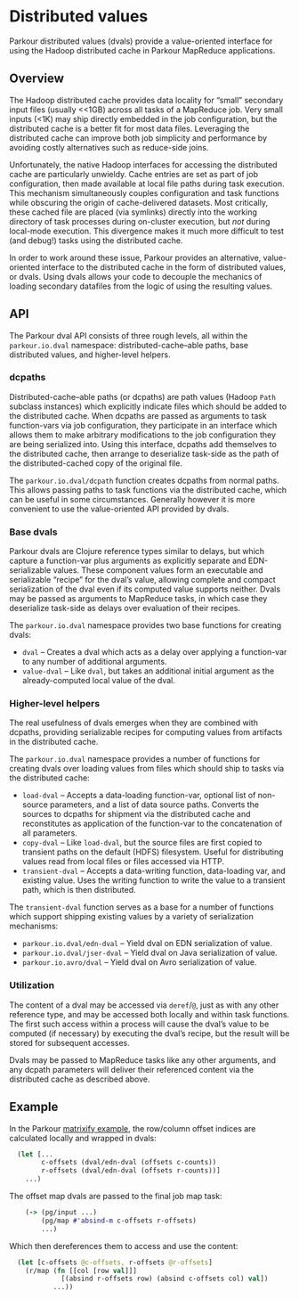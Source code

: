 # Distributed values

Parkour distributed values (dvals) provide a value-oriented interface for using
the Hadoop distributed cache in Parkour MapReduce applications.

## Overview

The Hadoop distributed cache provides data locality for “small” secondary input
files (usually <<1GB) across all tasks of a MapReduce job.  Very small inputs
(<1K) may ship directly embedded in the job configuration, but the distributed
cache is a better fit for most data files.  Leveraging the distributed cache can
improve both job simplicity and performance by avoiding costly alternatives such
as reduce-side joins.

Unfortunately, the native Hadoop interfaces for accessing the distributed cache
are particularly unwieldy.  Cache entries are set as part of job configuration,
then made available at local file paths during task execution.  This mechanism
simultaneously couples configuration and task functions while obscuring the
origin of cache-delivered datasets.  Most critically, these cached file are
placed (via symlinks) directly into the working directory of task processes
during on-cluster execution, but _not_ during local-mode execution.  This
divergence makes it much more difficult to test (and debug!) tasks using the
distributed cache.

In order to work around these issue, Parkour provides an alternative,
value-oriented interface to the distributed cache in the form of distributed
values, or dvals.  Using dvals allows your code to decouple the mechanics of
loading secondary datafiles from the logic of using the resulting values.

## API

The Parkour dval API consists of three rough levels, all within the
`parkour.io.dval` namespace: distributed-cache–able paths, base distributed
values, and higher-level helpers.

### dcpaths

Distributed-cache–able paths (or dcpaths) are path values (Hadoop `Path`
subclass instances) which explicitly indicate files which should be added to the
distributed cache.  When dcpaths are passed as arguments to task function-vars
via job configuration, they participate in an interface which allows them to
make arbitrary modifications to the job configuration they are being serialized
into.  Using this interface, dcpaths add themselves to the distributed cache,
then arrange to deserialize task-side as the path of the distributed-cached copy
of the original file.

The `parkour.io.dval/dcpath` function creates dcpaths from normal paths.  This
allows passing paths to task functions via the distributed cache, which can be
useful in some circumstances.  Generally however it is more convenient to use
the value-oriented API provided by dvals.

### Base dvals

Parkour dvals are Clojure reference types similar to delays, but which capture a
function-var plus arguments as explicitly separate and EDN-serializable values.
These component values form an executable and serializable “recipe” for the
dval’s value, allowing complete and compact serialization of the dval even if
its computed value supports neither.  Dvals may be passed as arguments to
MapReduce tasks, in which case they deserialize task-side as delays over
evaluation of their recipes.

The `parkour.io.dval` namespace provides two base functions for creating dvals:

- `dval` – Creates a dval which acts as a delay over applying a function-var to
  any number of additional arguments.
- `value-dval` – Like `dval`, but takes an additional initial argument as the
  already-computed local value of the dval.

### Higher-level helpers

The real usefulness of dvals emerges when they are combined with dcpaths,
providing serializable recipes for computing values from artifacts in the
distributed cache.

The `parkour.io.dval` namespace provides a number of functions for creating
dvals over loading values from files which should ship to tasks via the
distributed cache:

- `load-dval` – Accepts a data-loading function-var, optional list of non-source
  parameters, and a list of data source paths.  Converts the sources to dcpaths
  for shipment via the distributed cache and reconstitutes as application of the
  function-var to the concatenation of all parameters.
- `copy-dval` – Like `load-dval`, but the source files are first copied to
  transient paths on the default (HDFS) filesystem.  Useful for distributing
  values read from local files or files accessed via HTTP.
- `transient-dval` – Accepts a data-writing function, data-loading var, and
  existing value.  Uses the writing function to write the value to a transient
  path, which is then distributed.

The `transient-dval` function serves as a base for a number of functions which
support shipping existing values by a variety of serialization mechanisms:

- `parkour.io.dval/edn-dval` – Yield dval on EDN serialization of value.
- `parkour.io.dval/jser-dval` – Yield dval on Java serialization of value.
- `parkour.io.avro/dval` – Yield dval on Avro serialization of value.

### Utilization

The content of a dval may be accessed via `deref`/`@`, just as with any other
reference type, and may be accessed both locally and within task functions.  The
first such access within a process will cause the dval’s value to be computed
(if necessary) by executing the dval’s recipe, but the result will be stored for
subsequent accesses.

Dvals may be passed to MapReduce tasks like any other arguments, and any dcpath
parameters will deliver their referenced content via the distributed cache as
described above.

## Example

In the Parkour [matrixify example][matrixify], the row/column offset indices are
calculated locally and wrapped in dvals:

```clj
  (let [...
        c-offsets (dval/edn-dval (offsets c-counts))
        r-offsets (dval/edn-dval (offsets r-counts))]
    ...)
```

The offset map dvals are passed to the final job map task:

```clj
    (-> (pg/input ...)
        (pg/map #'absind-m c-offsets r-offsets)
        ...)
```

Which then dereferences them to access and use the content:

```clj
  (let [c-offsets @c-offsets, r-offsets @r-offsets]
    (r/map (fn [[col [row val]]]
             [(absind r-offsets row) (absind c-offsets col) val])
           ...))
```

[matrixify]: https://github.com/damballa/parkour/blob/master/examples/parkour/example/matrixify.clj

